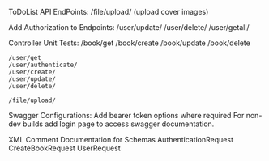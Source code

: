 ﻿ToDoList
API EndPoints:
	/file/upload/  (upload cover images)

Add Authorization to Endpoints:
	/user/update/
	/user/delete/
	/user/getall/

Controller Unit Tests:
	/book/get
	/book/create
	/book/update
	/book/delete

	/user/get
	/user/authenticate/
	/user/create/
	/user/update/
	/user/delete/

	/file/upload/
	
Swagger Configurations:
	Add bearer token options where required
	For non-dev builds add login page to access swagger documentation.

XML Comment Documentation for Schemas
	AuthenticationRequest
	CreateBookRequest
	UserRequest